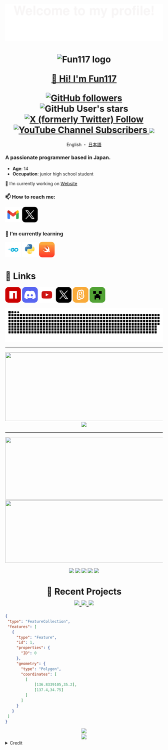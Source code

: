 [npm-img]: assets/icons/npm.png
[discord-img]: assets/icons/discord.png
[youtube-img]: assets/icons/youtube.png
[twitter-img]: assets/icons/twitter.png

[gmail-img]: assets/icons/gmail.png
[go-img]: assets/icons/go.png
[python-img]: assets/icons/python.png
[swift-img]: assets/icons/swift.png
[scratch-img]: assets/icons/scratch.png
[minecraft-img]: assets/icons/minecraft.png

<div align="center">
  <img src="assets/svg/welcome.svg" alt="Welcome"/>
</div>
<h1 align="center">
  <img src="https://avatars.githubusercontent.com/u/141471450?s=400&u=d41619c3703941f545528e6928c3e5cdf64f327e&v=4" alt="Fun117 logo" width="96px"/>
  
  [👋 Hi! I'm Fun117](https://fun117.dev)
  
  <div>
    <a href="https://github.com/Fun117?tab=followers">
      <img alt="GitHub followers" src="https://img.shields.io/github/followers/fun117">
    </a>
    <img alt="GitHub User's stars" src="https://img.shields.io/github/stars/fun117">
    <a href="https://twitter.com/Fun_117">
      <img alt="X (formerly Twitter) Follow" src="https://img.shields.io/twitter/follow/Fun_117">
    </a>
    <a href="https://www.youtube.com/channel/UCT34DhsVlYoyV8Y4c-MTTrQ">
      <img alt="YouTube Channel Subscribers" src="https://img.shields.io/youtube/channel/subscribers/UCT34DhsVlYoyV8Y4c-MTTrQ">
    </a>
    <a>
      <img src="https://komarev.com/ghpvc/?username=fun117&color=blue" />
    </a>
  </div>
</h1>

<div align="center">
  <a>
    English
  </a>
  ・
  <a href="./README/ja.md">
    日本語
  </a>
</div>

### A passionate programmer based in Japan.

- **Age**: 14
- **Occupation**: junior high school student

🔭 I’m currently working on [Website](https://github.com/selcold/scratch-building)


### 📫 How to reach me:

[![Email][gmail-img]](mailto:fun117.kun@gmail.com)
[![Twitter(x)][twitter-img]](https://twitter.com/Fun_117)

### 🌱 I’m currently learning

[![Go][go-img]](https://go.dev/)
[![Python][python-img]](https://www.python.org/)
[![Swift][swift-img]](https://www.swift.org/)

# 🔗 Links

[![NPM][npm-img]](https://www.npmjs.com/~fun117)
[![Discord][discord-img]](https://discord.com/users/990984460365365258)
[![Youtube][youtube-img]](https://www.youtube.com/channel/UCT34DhsVlYoyV8Y4c-MTTrQ)
[![Twitter(x)][twitter-img]](https://twitter.com/Fun_117)
[![Scratch][scratch-img]](https://scratch.mit.edu/users/Fun_117/)
[![Minecraft][minecraft-img]](https://ja.namemc.com/profile/Fun117.1)

<p align="center">
  <picture>
    <source
      srcset="assets/svg/github-contribution-grid-snake-dark.svg"
      media="(prefers-color-scheme: dark)"
    />
    <source
      srcset="assets/svg/github-contribution-grid-snake.svg"
      media="(prefers-color-scheme: light), (prefers-color-scheme: no-preference)"
    />
    <img src="assets/svg/github-contribution-grid-snake.svg" />
  </picture>
</p>

---

<p align="center">
  <picture>
    <source
      srcset="https://github-readme-streak-stats.herokuapp.com?user=Fun117&hide_border=true&border_radius=5&card_width=800&theme=github-dark-blue&"
      media="(prefers-color-scheme: dark)"
    />
    <source
      srcset="https://github-readme-streak-stats.herokuapp.com?user=Fun117&hide_border=true&border_radius=5&card_width=800"
      media="(prefers-color-scheme: light), (prefers-color-scheme: no-preference)"
    />
    <img width="800" height="220" src="https://github-readme-streak-stats.herokuapp.com?user=Fun117&hide_border=true&border_radius=5&card_width=800" />
  </picture>

  <picture>
    <source
      srcset="https://github-profile-trophy.vercel.app/?username=fun117&theme=algolia&row=1&margin-w=20&no-bg=true&no-frame=true"
      media="(prefers-color-scheme: dark)"
    />
    <source
      srcset="https://github-profile-trophy.vercel.app/?username=fun117&theme=flat&row=1&margin-w=20&no-bg=true&no-frame=true"
      media="(prefers-color-scheme: light), (prefers-color-scheme: no-preference)"
    />
    <img src="https://github-profile-trophy.vercel.app/?username=fun117&theme=flat&row=1&margin-w=20&no-bg=true&no-frame=true" />
  </picture>
</p>

---

<p align="center">
  <picture>
    <source
      srcset="https://github-readme-stats.vercel.app/api?username=Fun117&show_icons=true&theme=github_dark"
      media="(prefers-color-scheme: dark)"
    />
    <source
      srcset="https://github-readme-stats.vercel.app/api?username=Fun117&show_icons=true"
      media="(prefers-color-scheme: light), (prefers-color-scheme: no-preference)"
    />
    <img width="600" height="200" src="https://github-readme-stats.vercel.app/api?username=Fun117&show_icons=true" />
  </picture>
  <picture>
    <source
      srcset="https://github-readme-stats.vercel.app/api/top-langs/?username=Fun117&size_weight=0.15&count_weight=0.5&layout=compact&theme=github_dark"
      media="(prefers-color-scheme: dark)"
    />
    <source
      srcset="https://github-readme-stats.vercel.app/api/top-langs/?username=Fun117&size_weight=0.15&count_weight=0.5&layout=compact&theme=github_dark"
      media="(prefers-color-scheme: light), (prefers-color-scheme: no-preference)"
    />
    <img width="600" height="200" src="https://github-readme-stats.vercel.app/api/top-langs/?username=Fun117&size_weight=0.15&count_weight=0.5&layout=compact" />
  </picture>
</p>

<p align="center"> 

  <picture>
    <source
      srcset="https://github-profile-summary-cards.vercel.app/api/cards/profile-details?username=fun117&theme=github_dark"
      media="(prefers-color-scheme: dark)"
    />
    <source
      srcset="https://github-profile-summary-cards.vercel.app/api/cards/profile-details?username=fun117"
      media="(prefers-color-scheme: light), (prefers-color-scheme: no-preference)"
    />
    <img src="https://github-profile-summary-cards.vercel.app/api/cards/profile-details?username=fun117" />
  </picture>

  <picture>
    <source
      srcset="https://github-profile-summary-cards.vercel.app/api/cards/repos-per-language?username=fun117&theme=github_dark"
      media="(prefers-color-scheme: dark)"
    />
    <source
      srcset="https://github-profile-summary-cards.vercel.app/api/cards/repos-per-language?username=fun117"
      media="(prefers-color-scheme: light), (prefers-color-scheme: no-preference)"
    />
    <img src="https://github-profile-summary-cards.vercel.app/api/cards/repos-per-language?username=fun117" />
  </picture>

  <picture>
    <source
      srcset="https://github-profile-summary-cards.vercel.app/api/cards/most-commit-language?username=fun117&theme=github_dark"
      media="(prefers-color-scheme: dark)"
    />
    <source
      srcset="https://github-profile-summary-cards.vercel.app/api/cards/most-commit-language?username=fun117"
      media="(prefers-color-scheme: light), (prefers-color-scheme: no-preference)"
    />
    <img src="https://github-profile-summary-cards.vercel.app/api/cards/most-commit-language?username=fun117" />
  </picture>

  <picture>
    <source
      srcset="https://github-profile-summary-cards.vercel.app/api/cards/stats?username=fun117&theme=github_dark"
      media="(prefers-color-scheme: dark)"
    />
    <source
      srcset="https://github-profile-summary-cards.vercel.app/api/cards/stats?username=fun117"
      media="(prefers-color-scheme: light), (prefers-color-scheme: no-preference)"
    />
    <img src="https://github-profile-summary-cards.vercel.app/api/cards/stats?username=fun117" />
  </picture>

  <picture>
    <source
      srcset="https://github-profile-summary-cards.vercel.app/api/cards/productive-time?username=fun117&utcOffset=9&theme=github_dark"
      media="(prefers-color-scheme: dark)"
    />
    <source
      srcset="https://github-profile-summary-cards.vercel.app/api/cards/productive-time?username=fun117&utcOffset=9"
      media="(prefers-color-scheme: light), (prefers-color-scheme: no-preference)"
    />
    <img src="https://github-profile-summary-cards.vercel.app/api/cards/productive-time?username=fun117&utcOffset=9" />
  </picture>
</p>

<h1 align="center">
  🚀 Recent Projects
  <div align="center">
    <a href="https://github.com/Fun117/nextjs-base-template">
      <picture>
        <source
          srcset="https://github-readme-stats.vercel.app/api/pin/?username=fun117&repo=nextjs-base-template&theme=github_dark"
          media="(prefers-color-scheme: dark)"
        />
        <source
          srcset="https://github-readme-stats.vercel.app/api/pin/?username=fun117&repo=nextjs-base-template"
          media="(prefers-color-scheme: light), (prefers-color-scheme: no-preference)"
        />
        <img src="https://github-readme-stats.vercel.app/api/pin/?username=fun117&repo=nextjs-base-template" />
      </picture>
    </a>
    <a href="https://github.com/selcold/scratch-building">
      <picture>
        <source
          srcset="https://github-readme-stats.vercel.app/api/pin/?username=selcold&repo=scratch-building&theme=github_dark"
          media="(prefers-color-scheme: dark)"
        />
        <source
          srcset="https://github-readme-stats.vercel.app/api/pin/?username=selcold&repo=scratch-building"
          media="(prefers-color-scheme: light), (prefers-color-scheme: no-preference)"
        />
        <img src="https://github-readme-stats.vercel.app/api/pin/?username=selcold&repo=scratch-building" />
      </picture>
    </a>
    <a href="https://github.com/Fun117/scratch-auth-react">
      <picture>
        <source
          srcset="https://github-readme-stats.vercel.app/api/pin/?username=fun117&repo=scratch-auth-react&theme=github_dark"
          media="(prefers-color-scheme: dark)"
        />
        <source
          srcset="https://github-readme-stats.vercel.app/api/pin/?username=fun117&repo=scratch-auth-react"
          media="(prefers-color-scheme: light), (prefers-color-scheme: no-preference)"
        />
        <img src="https://github-readme-stats.vercel.app/api/pin/?username=fun117&repo=scratch-auth-react" />
      </picture>
    </a>
  </div>
</h1>

<!-- Japan, Aichi - My Home-->
```geojson
{
 "type": "FeatureCollection",
 "features": [
   {
     "type": "Feature",
     "id": 1,
     "properties": {
       "ID": 0
     },
     "geometry": {
       "type": "Polygon",
       "coordinates": [
         [
             [136.8339105,35.2],
             [137.4,34.75]
         ]
       ]
     }
   }
 ]
}
```

<div align="center">
  <img src="https://profile-counter.glitch.me/fun117/count.svg" />
</div>
<div align="center">
  <img src="https://komarev.com/ghpvc/?username=fun117&color=blue" />
</div>

<details>
  <summary>Credit</summary>
  <div>
    <a href="https://github.com/BEPb/">BEPb</a>
  </div>
</details>
